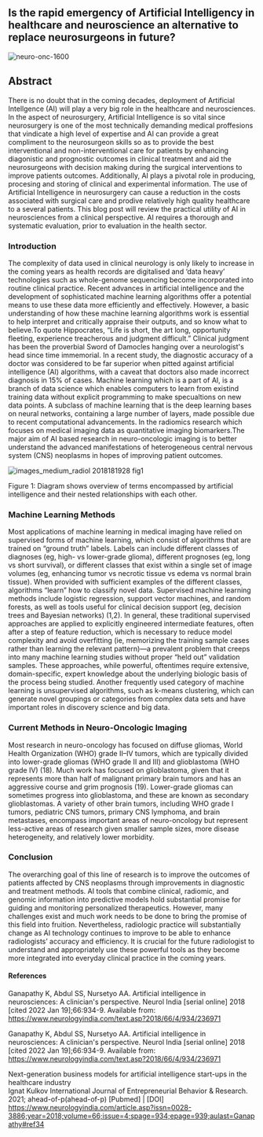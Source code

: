 ## Is the rapid emergency of Artificial Intelligency in healthcare and neuroscience an alternative to replace neurosurgeons in future?

![neuro-onc-1600](https://user-images.githubusercontent.com/94965887/150155853-415d95d0-1591-47d7-a30d-600874ee951c.jpg)

## Abstract

There is no doubt that in the coming decades, deployment of Artificial Intellgence (AI) will play a very big role in the healthcare and neurosciences. In the aspect of neurosurgery, Artificial Intelligence is so vital since neurosurgery is one of the most technically demanding medical proffesions that vindicate a high level of expertise and AI can provide a great compliment to the neurosurgeon skills so as to provide the best interventional and non-interventional care for patients by enhancing diagonistic and prognostic outcomes in clinical treatment and aid the neurosurgeons with decision making during the surgical interventions to improve patients outcomes. Additionally, AI plays a pivotal role in producing, procesing and storing of clinical and experimental information. The use of Artificial Intelligence in neurosurgery can cause a reduction in the costs associated with surgical care and prodive relatively high quality healthcare to a several patients. This blog post will review the practical utility of AI in neurosciences from a clinical perspective. AI requires a thorough and systematic evaluation, prior to evaluation in the health sector.


### Introduction

The complexity of data used in clinical neurology is only likely to increase in the coming years as health records are digitalised and ‘data heavy’ technologies such as whole-genome sequencing become incorporated into routine clinical practice. Recent advances in artificial intelligence and the development of sophisticated machine learning algorithms offer a potential means to use these data more efficiently and effectively. However, a basic understanding of how these machine learning algorithms work is essential to help interpret and critically appraise their outputs, and so know what to believe.To quote Hippocrates, “Life is short, the art long, opportunity fleeting, experience treacherous and judgment difficult.” Clinical judgment has been the proverbial Sword of Damocles hanging over a neurologist's head since time immemorial. In a recent study, the diagnostic accuracy of a doctor was considered to be far superior when pitted against artificial intelligence (AI) algorithms, with a caveat that doctors also made incorrect diagnosis in 15% of cases.
Machine learning which is a part of AI, is a branch of data science which enables computers to learn from existind training data without explicit programming to make specualtions on new data points. A subclass of machine learning that is the deep learning bases on neural networks, containing a large number of layers, made possible due to recent computational advancements. In the radiomics research which focuses on medical imaging data as quantitative imaging biomarkers.The major aim of AI based research in neuro-oncologic imaging is to better understand the advanced manifestations of heterogeneous central nervous system (CNS) neoplasms in hopes of improving patient outcomes.

![images_medium_radiol 2018181928 fig1](https://user-images.githubusercontent.com/94965887/150436168-f31b206a-6671-4ce5-98bd-556193da372d.gif)

Figure 1: Diagram shows overview of terms encompassed by artificial intelligence and their nested relationships with each other.

### Machine Learning Methods

Most applications of machine learning in medical imaging have relied on supervised forms of machine learning, which consist of algorithms that are trained on “ground truth” labels. Labels can include different classes of diagnoses (eg, high- vs lower-grade glioma), different prognoses (eg, long vs short survival), or different classes that exist within a single set of image volumes (eg, enhancing tumor vs necrotic tissue vs edema vs normal brain tissue). When provided with sufficient examples of the different classes, algorithms “learn” how to classify novel data. Supervised machine learning methods include logistic regression, support vector machines, and random forests, as well as tools useful for clinical decision support (eg, decision trees and Bayesian networks) (1,2). In general, these traditional supervised approaches are applied to explicitly engineered intermediate features, often after a step of feature reduction, which is necessary to reduce model complexity and avoid overfitting (ie, memorizing the training sample cases rather than learning the relevant pattern)—a prevalent problem that creeps into many machine learning studies without proper “held out” validation samples. These approaches, while powerful, oftentimes require extensive, domain-specific, expert knowledge about the underlying biologic basis of the process being studied. Another frequently used category of machine learning is unsupervised algorithms, such as k-means clustering, which can generate novel groupings or categories from complex data sets and have important roles in discovery science and big data.

### Current Methods in Neuro-Oncologic Imaging

Most research in neuro-oncology has focused on diffuse gliomas, World Health Organization (WHO) grade II–IV tumors, which are typically divided into lower-grade gliomas (WHO grade II and III) and glioblastoma (WHO grade IV) (18). Much work has focused on glioblastoma, given that it represents more than half of malignant primary brain tumors and has an aggressive course and grim prognosis (19). Lower-grade gliomas can sometimes progress into glioblastoma, and these are known as secondary glioblastomas. A variety of other brain tumors, including WHO grade I tumors, pediatric CNS tumors, primary CNS lymphoma, and brain metastases, encompass important areas of neuro-oncology but represent less-active areas of research given smaller sample sizes, more disease heterogeneity, and relatively lower morbidity.

### Conclusion

The overarching goal of this line of research is to improve the outcomes of patients affected by CNS neoplasms through improvements in diagnostic and treatment methods. AI tools that combine clinical, radiomic, and genomic information into predictive models hold substantial promise for guiding and monitoring personalized therapeutics. However, many challenges exist and much work needs to be done to bring the promise of this field into fruition. Nevertheless, radiologic practice will substantially change as AI technology continues to improve to be able to enhance radiologists’ accuracy and efficiency. It is crucial for the future radiologist to understand and appropriately use these powerful tools as they become more integrated into everyday clinical practice in the coming years.
#### References 

Ganapathy K, Abdul SS, Nursetyo AA. Artificial intelligence in neurosciences: A clinician's perspective. Neurol India [serial online] 2018 [cited 2022 Jan 19];66:934-9. Available from: https://www.neurologyindia.com/text.asp?2018/66/4/934/236971

Ganapathy K, Abdul SS, Nursetyo AA. Artificial intelligence in neurosciences: A clinician's perspective. Neurol India [serial online] 2018 [cited 2022 Jan 19];66:934-9. Available from: https://www.neurologyindia.com/text.asp?2018/66/4/934/236971

Next-generation business models for artificial intelligence start-ups in the healthcare industry	
Ignat Kulkov
International Journal of Entrepreneurial Behavior & Research. 2021; ahead-of-p(ahead-of-p)
[Pubmed] | [DOI] https://www.neurologyindia.com/article.asp?issn=0028-3886;year=2018;volume=66;issue=4;spage=934;epage=939;aulast=Ganapathy#ref34
